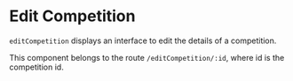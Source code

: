# Edit Competition

`editCompetition` displays an interface to edit the details of a competition.

This component belongs to the route `/editCompetition/:id`, where id is the competition id.
